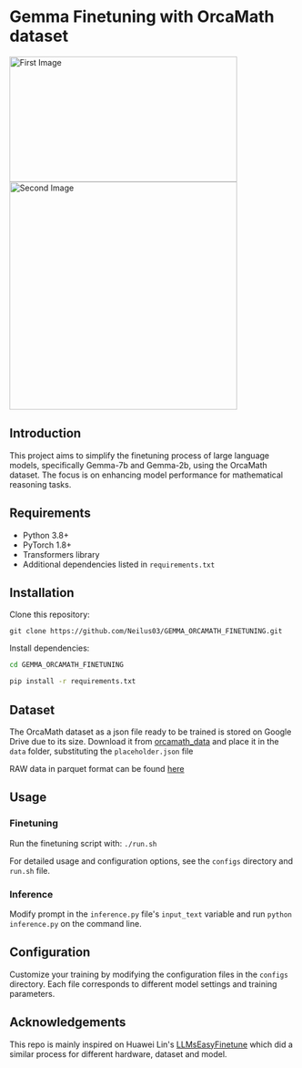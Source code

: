 # Gemma Finetuning with OrcaMath dataset
<p align="left">
  <img src="https://github.com/Neilus03/GEMMA_ORCAMATH_FINETUNING/assets/87651732/0beadfe5-b996-4cc4-8f5d-fb17756ebd8b" alt="First Image" width="400" height="220"/>
  <img src="https://github.com/Neilus03/GEMMA_ORCAMATH_FINETUNING/assets/87651732/727eca80-b98d-4780-a4f8-b953e80d7ff4" alt="Second Image" width="400"/>
</p>

## Introduction
This project aims to simplify the finetuning process of large language models, specifically Gemma-7b and Gemma-2b, using the OrcaMath dataset. The focus is on enhancing model performance for mathematical reasoning tasks.


## Requirements 
- Python 3.8+
- PyTorch 1.8+
- Transformers library
- Additional dependencies listed in `requirements.txt`

## Installation
Clone this repository:

`git clone https://github.com/Neilus03/GEMMA_ORCAMATH_FINETUNING.git`

Install dependencies:
```bash
cd GEMMA_ORCAMATH_FINETUNING 
```
```bash
pip install -r requirements.txt
```

## Dataset
The OrcaMath dataset as a json file ready to be trained is stored on Google Drive due to its size. Download it from [orcamath_data](https://drive.google.com/file/d/1JHDUPlG5igZ1QZ0McNYmUKzixV9pJXIZ/view?usp=sharing) and place it in the `data` folder, substituting the `placeholder.json` file

RAW data in parquet format can be found [here](https://huggingface.co/datasets/microsoft/orca-math-word-problems-200k/tree/main/data)

## Usage

### Finetuning
Run the finetuning script with:
`./run.sh`

For detailed usage and configuration options, see the `configs` directory and `run.sh` file.

### Inference
Modify prompt in the `inference.py` file's `input_text` variable and run `python inference.py` on the command line.

## Configuration
Customize your training by modifying the configuration files in the `configs` directory. Each file corresponds to different model settings and training parameters.

## Acknowledgements
This repo is mainly inspired on Huawei Lin's [LLMsEasyFinetune](https://github.com/huawei-lin/LLMsEasyFinetune/tree/master?tab=readme-ov-file) which did a similar process for different hardware, dataset and model.

